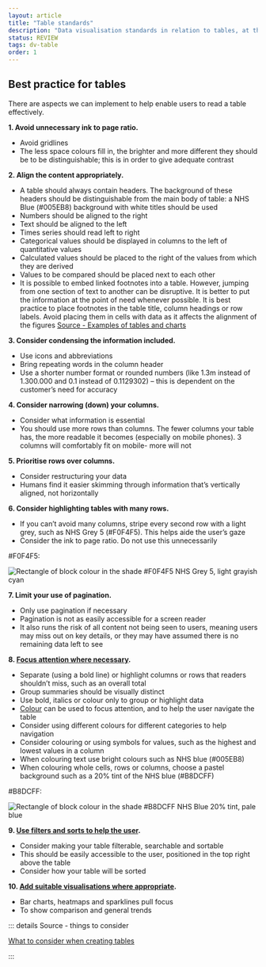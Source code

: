 ```yaml
---
layout: article
title: "Table standards"
description: "Data visualisation standards in relation to tables, at the NHSBSA"
status: REVIEW
tags: dv-table
order: 1
---
```

## Best practice for tables  
  
There are aspects we can implement to help enable users to read a table effectively.  
  
**1. Avoid unnecessary ink to page ratio.**

- Avoid gridlines
- The less space colours fill in, the brighter and more different they should be to be distinguishable; this is in order to give adequate contrast  

**2. Align the content appropriately.**

- A table should always contain headers. The background of these headers should be distinguishable from the main body of table: a NHS Blue (#005EB8) background with white titles should be used
- Numbers should be aligned to the right
- Text should be aligned to the left
- Times series should read left to right
- Categorical values should be displayed in columns to the left of quantitative values
- Calculated values should be placed to the right of the values from which they are derived
- Values to be compared should be placed next to each other
- It is possible to embed linked footnotes into a table. However, jumping from one section of text to another can be disruptive. It is better to put the information at the point of need whenever possible. It is best practice to place footnotes in the table title, column headings or row labels. Avoid placing them in cells with data as it affects the alignment of the figures [Source - Examples of tables and charts][table 1]

**3. Consider condensing the information included.**

- Use icons and abbreviations
- Bring repeating words in the column header
- Use a shorter number format or rounded numbers (like 1.3m instead of 1.300.000 and 0.1 instead of 0.1129302) – this is dependent on the customer’s need for accuracy  

**4. Consider narrowing (down) your columns.**

- Consider what information is essential
- You should use more rows than columns. The fewer columns your table has, the more readable it becomes (especially on mobile phones). 3 columns will comfortably fit on mobile- more will not  

**5. Prioritise rows over columns.**

- Consider restructuring your data
- Humans find it easier skimming through information that’s vertically aligned, not horizontally  

**6. Consider highlighting tables with many rows.**

- If you can’t avoid many columns, stripe every second row with a light grey, such as NHS Grey 5 (#F0F4F5). This helps aide the user’s gaze
- Consider the ink to page ratio. Do not use this unnecessarily  

#F0F4F5:  

![Rectangle of block colour in the shade #F0F4F5 NHS Grey 5, light grayish cyan](../hex-f0f4f5.png)  

**7. Limit your use of pagination.**

- Only use pagination if necessary
- Pagination is not as easily accessible for a screen reader
- It also runs the risk of all content not being seen to users, meaning users may miss out on key details, or they may have assumed there is no remaining data left to see  

**8. [Focus attention where necessary](../../decluttering/).**

- Separate (using a bold line) or highlight columns or rows that readers shouldn’t miss, such as an overall total
- Group summaries should be visually distinct
- Use bold, italics or colour only to group or highlight data
- [Colour](../../colour/) can be used to focus attention, and to help the user navigate the table
- Consider using different colours for different categories to help navigation
- Consider colouring or using symbols for values, such as the highest and lowest values in a column
- When colouring text use bright colours such as NHS blue (#005EB8)
- When colouring whole cells, rows or columns, choose a pastel background such as a 20% tint of the NHS blue (#B8DCFF)  

#B8DCFF:  

![Rectangle of block colour in the shade #B8DCFF NHS Blue 20% tint, pale blue](../hex-20-nhs-blue.png)  

**9. [Use filters and sorts to help the user](../../filters/).**

- Consider making your table filterable, searchable and sortable
- This should be easily accessible to the user, positioned in the top right above the table
- Consider how your table will be sorted  

**10. [Add suitable visualisations where appropriate](../../charts/chart-types/).**

- Bar charts, heatmaps and sparklines pull focus
- To show comparison and general trends
  
::: details Source - things to consider

[What to consider when creating tables][table 2]

:::

[table 1]: https://www.gov.uk/government/publications/examples-of-visual-content-to-use-on-govuk/examples-of-visual-content-to-use-on-govuk#tables
[table 2]: https://blog.datawrapper.de/guide-what-to-consider-when-creating-tables/